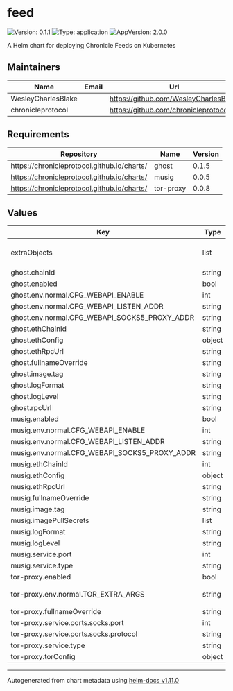 # feed

![Version: 0.1.1](https://img.shields.io/badge/Version-0.1.1-informational?style=flat-square) ![Type: application](https://img.shields.io/badge/Type-application-informational?style=flat-square) ![AppVersion: 2.0.0](https://img.shields.io/badge/AppVersion-2.0.0-informational?style=flat-square)

A Helm chart for deploying Chronicle Feeds on Kubernetes

## Maintainers

| Name | Email | Url |
| ---- | ------ | --- |
| WesleyCharlesBlake |  | <https://github.com/WesleyCharlesBlake> |
| chronicleprotocol |  | <https://github.com/chronicleprotocol> |

## Requirements

| Repository | Name | Version |
|------------|------|---------|
| https://chronicleprotocol.github.io/charts/ | ghost | 0.1.5 |
| https://chronicleprotocol.github.io/charts/ | musig | 0.0.5 |
| https://chronicleprotocol.github.io/charts/ | tor-proxy | 0.0.8 |

## Values

| Key | Type | Default | Description |
|-----|------|---------|-------------|
| extraObjects | list | `[]` | Extra K8s manifests to deploy |
| ghost.chainId | string | `nil` |  |
| ghost.enabled | bool | `true` |  |
| ghost.env.normal.CFG_WEBAPI_ENABLE | int | `1` |  |
| ghost.env.normal.CFG_WEBAPI_LISTEN_ADDR | string | `""` |  |
| ghost.env.normal.CFG_WEBAPI_SOCKS5_PROXY_ADDR | string | `"tor-proxy:9050"` |  |
| ghost.ethChainId | string | `nil` |  |
| ghost.ethConfig | object | `{}` |  |
| ghost.ethRpcUrl | string | `nil` |  |
| ghost.fullnameOverride | string | `"ghost"` |  |
| ghost.image.tag | string | `"0.15.0"` |  |
| ghost.logFormat | string | `nil` |  |
| ghost.logLevel | string | `nil` |  |
| ghost.rpcUrl | string | `nil` |  |
| musig.enabled | bool | `true` |  |
| musig.env.normal.CFG_WEBAPI_ENABLE | int | `1` |  |
| musig.env.normal.CFG_WEBAPI_LISTEN_ADDR | string | `":8080"` |  |
| musig.env.normal.CFG_WEBAPI_SOCKS5_PROXY_ADDR | string | `"tor-proxy:9050"` |  |
| musig.ethChainId | int | `1` |  |
| musig.ethConfig | object | `{}` |  |
| musig.ethRpcUrl | string | `nil` |  |
| musig.fullnameOverride | string | `"musig"` |  |
| musig.image.tag | string | `"0.4.0"` |  |
| musig.imagePullSecrets | list | `[]` |  |
| musig.logFormat | string | `nil` |  |
| musig.logLevel | string | `nil` |  |
| musig.service.port | int | `8080` |  |
| musig.service.type | string | `"ClusterIP"` |  |
| tor-proxy.enabled | bool | `true` |  |
| tor-proxy.env.normal.TOR_EXTRA_ARGS | string | `"SocksPort 0.0.0.0:9050\nHiddenServiceDir /var/lib/tor/hidden_services\nHiddenServicePort 8888 musig:8080\n"` |  |
| tor-proxy.fullnameOverride | string | `"tor-proxy"` |  |
| tor-proxy.service.ports.socks.port | int | `9050` |  |
| tor-proxy.service.ports.socks.protocol | string | `"TCP"` |  |
| tor-proxy.service.type | string | `"ClusterIP"` |  |
| tor-proxy.torConfig | object | `{}` |  |

----------------------------------------------
Autogenerated from chart metadata using [helm-docs v1.11.0](https://github.com/norwoodj/helm-docs/releases/v1.11.0)
